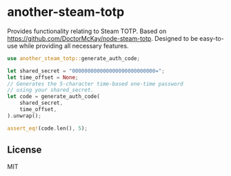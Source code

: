 # another-steam-totp

Provides functionality relating to Steam TOTP. Based on <https://github.com/DoctorMcKay/node-steam-totp>. Designed to be easy-to-use while providing all necessary features.

```rust
use another_steam_totp::generate_auth_code;

let shared_secret = "000000000000000000000000000=";
let time_offset = None;
// Generates the 5-character time-based one-time password 
// using your shared_secret.
let code = generate_auth_code(
    shared_secret,
    time_offset,
).unwrap();

assert_eq!(code.len(), 5);
```

## License

MIT